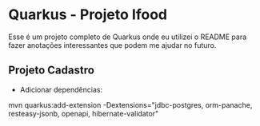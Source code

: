 # Quarkus - Projeto Ifood

Esse é um projeto completo de Quarkus onde eu utilizei o README para fazer anotações interessantes que podem me ajudar no futuro.

## Projeto Cadastro

- Adicionar dependências:

mvn quarkus:add-extension -Dextensions="jdbc-postgres, orm-panache, resteasy-jsonb, openapi, hibernate-validator"
